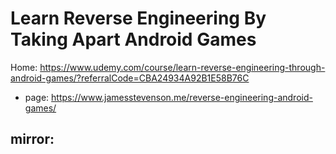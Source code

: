 # Learn Reverse Engineering By Taking Apart Android Games

Home: https://www.udemy.com/course/learn-reverse-engineering-through-android-games/?referralCode=CBA24934A92B1E58B76C
- page: https://www.jamesstevenson.me/reverse-engineering-android-games/

mirror:
- 

